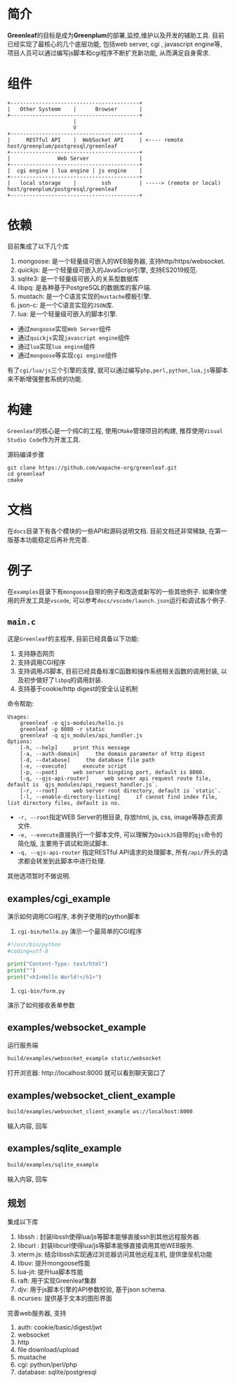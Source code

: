 # 简介

**Greenleaf**的目标是成为**Greenplum**的部署,监控,维护以及开发的辅助工具.
目前已经实现了最核心的几个底层功能, 包括web server, cgi , javascript engine等, 
项目人员可以通过编写js脚本和cgi程序不断扩充新功能, 从而满足自身需求.

# 组件

```
+-----------------------------------------+
|   Other Systemm    |      Browser       | 
+-----------------------------------------+
                     | 
                     V  
+-----------------------------------------+
|     RESTful API    |  WebSocket API     | <---- remote host/greenplum/postgresql/greenleaf
+-----------------------------------------+
|               Web Server                |
+-----------------------------------------+
|  cgi engine | lua engine | js engine    | 
+-----------------------------------------+
|   local storage    |        ssh         | -----> (remote or local) host/greenplum/postgresql/greenleaf
+-----------------------------------------+
```

# 依赖

目前集成了以下几个库

1. mongoose: 是一个轻量级可嵌入的WEB服务器, 支持http/https/websocket.
2. quickjs: 是一个轻量级可嵌入的JavaScript引擎, 支持ES2019规范.
4. sqlite3: 是一个轻量级可嵌入的关系型数据库
7. libpq: 是各种基于PostgreSQL的数据库的客户端.
3. mustach: 是一个C语言实现的`mustache`模板引擎.
5. json-c: 是一个C语言实现的`JSON`库.
6. lua: 是一个轻量级可嵌入的脚本引擎.


* 通过`mongoose`实现`Web Server`组件
* 通过`quickjs`实现`javascript engine`组件
* 通过`lua`实现`lua engine`组件
* 通过`mongoose`等实现`cgi engine`组件

有了`cgi/lua/js`三个引擎的支撑, 就可以通过编写`php,perl,python,lua,js`等脚本来不断增强整套系统的功能.

# 构建

`Greenleaf`的核心是一个纯C的工程, 使用`CMake`管理项目的构建, 推荐使用`Visual Studio Code`作为开发工具.

源码编译步骤

```
git clone https://github.com/wapache-org/greenleaf.git
cd greenleaf
cmake
```

# 文档

在`docs`目录下有各个模块的一些API和源码说明文档. 目前文档还非常稀缺, 在第一版基本功能稳定后再补充完善.


# 例子

在`examples`目录下有`mongoose`自带的例子和改造或新写的一些其他例子.
如果你使用的开发工具是`vscode`, 可以参考`docs/vscode/launch.json`运行和调试各个例子.

## `main.c`

这是`Greenleaf`的主程序, 目前已经具备以下功能:

1. 支持静态网页
2. 支持调用CGI程序
3. 支持调用JS脚本, 目前已经具备标准C函数和操作系统相关函数的调用封装, 以及初步做好了`libpq`的调用封装.
1. 支持基于cookie/http digest的安全认证机制

命令帮助:

```
Usages: 
    greenleaf -e qjs-modules/hello.js
    greenleaf -p 8080 -r static
    greenleaf -q qjs_modules/api_handler.js
Options:
    [-h, --help]     print this message
    [-a, --auth-domain]     the domain parameter of http digest
    [-d, --database]     the database file path
    [-e, --execute]     execute script
    [-p, --poot]     web server bingding port, default is 8000.
    [-q, --qjs-api-router]     web server api request route file, default is `qjs_modules/api_request_handler.js`.
    [-r, --root]     web server root directory, default is `static`.
    [-l, --enable-directory-listing]     if cannot find index file, list directory files, default is no.
```

* `-r, --root`指定WEB Server的根目录, 存放html, js, css, image等静态资源文件.
* `-e, --execute`直接执行一个脚本文件, 可以理解为`QuickJS`自带的`qjs`命令的简化版, 主要用于调试和测试脚本.
* `-q, --qjs-api-router` 指定RESTful API请求的处理脚本, 所有`/api/`开头的请求都会转发到此脚本中进行处理.

其他选项暂时不做说明.

## examples/cgi_example

演示如何调用CGI程序, 本例子使用的python脚本

1. `cgi-bin/hello.py`
演示一个最简单的CGI程序

```python
#!/usr/bin/python
#coding=utf-8

print("Content-Type: text/html")
print("")
print("<h1>Hello World!</h1>")
```

1. `cgi-bin/form.py`

演示了如何接收表单参数


## examples/websocket_example

运行服务端

```bash
build/examples/websocket_example static/websocket
```

打开浏览器: http://localhost:8000 就可以看到聊天窗口了

## examples/websocket_client_example

```bash
build/examples/websocket_client_example ws://localhost:8000
```
输入内容, 回车


## examples/sqlite_example

```bash
build/examples/sqlite_example
```
输入内容, 回车


## 规划

集成以下库

1. libssh : 封装libssh使得lua/js等脚本能够直接ssh到其他远程服务器.
1. libcurl : 封装libcurl使得lua/js等脚本能够直接调用其他WEB服务.
1. xterm.js: 结合libssh实现通过浏览器访问其他远程主机, 提供堡垒机功能
1. libuv: 提升mongoose性能
3. lua-jit: 提升lua脚本性能
4. raft: 用于实现Greenleaf集群
6. djv: 用于js脚本引擎的API参数校验, 基于json schema.
5. ncurses: 提供基于文本的图形界面

完善web服务器, 支持

1. auth: cookie/basic/digest/jwt
2. websocket
3. http
4. file download/upload
5. mustache
6. cgi: python/perl/php
7. database: sqlite/postgresql


